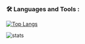 


### :hammer_and_wrench: Languages and Tools :
[![Top Langs](http://github-readme-stats-ruriko123.vercel.app/api/top-langs/?username=Lekhak123&langs_count=40&layout=compact&theme=tokyonight)](https://github.com/Lekhak123/github-readme-stats) 


![stats](http://github-readme-stats-ruriko123.vercel.app/api?username=Lekhak123&include_all_commits=true&theme=tokyonight&show_icons=true)
